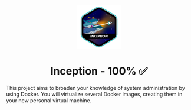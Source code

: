 <div align="center">
<a><img height="120px" src="https://github.com/fesper-s/fesper-s/blob/main/src/42_badges/inceptione.png"></a>

# Inception - 100% ✅
</div>

This project aims to broaden your knowledge of system administration by using Docker. You will virtualize several Docker images, creating them in your new personal virtual machine. 
